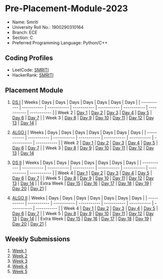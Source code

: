 # Pre-Placement-Module-2023

- Name: Smriti
- University Roll No.: 1900290310164
- Branch: ECE
- Section: C
- Preferred Programming Language: Python/C++

## Coding Profiles
- LeetCode: [SMRITI](https://leetcode.com/smriti2210/)
- HackerRank: [SMRITI](https://www.hackerrank.com/smriti_srivasta3)
## Placement Module
1. [DS I](https://github.com/Smritivi2210/Pre-Placement-Module-2023/tree/main/DS%20I)
    | Weeks | Days | Days | Days | Days | Days | Days | Days |
    | ----------- | ----------- | ----------- | ----------- | ----------- | ----------- | ----------- | ----------- | 
    | Week 2 | [Day 1](https://github.com/Smritivi2210/Pre-Placement-Module-2023/tree/main/DS%20I/Day%201) | [Day 2](https://github.com/Smritivi2210/Pre-Placement-Module-2023/tree/main/DS%20I/Day%202) | [Day 3](https://github.com/Smritivi2210/Pre-Placement-Module-2023/tree/main/DS%20I/Day%203) | [Day 4](https://github.com/Smritivi2210/Pre-Placement-Module-2023/tree/main/DS%20I/Day%204) | [Day 5](https://github.com/Smritivi2210/Pre-Placement-Module-2023/tree/main/DS%20I/Day%205) | [Day 6](https://github.com/Smritivi2210/Pre-Placement-Module-2023/tree/main/DS%20I/Day%206) | [Day 7](https://github.com/Smritivi2210/Pre-Placement-Module-2023/tree/main/DS%20I/Day%207) |
    | Week 3 | [Day 8](https://github.com/Smritivi2210/Pre-Placement-Module-2023/tree/main/DS%20I/Day%208) | [Day 9](https://github.com/Smritivi2210/Pre-Placement-Module-2023/tree/main/DS%20I/Day%209) | [Day 10](https://github.com/Smritivi2210/Pre-Placement-Module-2023/tree/main/DS%20I/Day%2010) | [Day 11](https://github.com/Smritivi2210/Pre-Placement-Module-2023/tree/main/DS%20I/Day%2011) | [Day 12](https://github.com/Smritivi2210/Pre-Placement-Module-2023/tree/main/DS%20I/Day%2012) | [Day 13](https://github.com/Smritivi2210/Pre-Placement-Module-2023/tree/main/DS%20I/Day%2013) | [Day 14](https://github.com/Smritivi2210/Pre-Placement-Module-2023/tree/main/DS%20I/Day%2014) |
    
2. [ALGO I](https://github.com/Smritivi2210/Pre-Placement-Module-2023/tree/main/ALGO%20I)
    | Weeks | Days | Days | Days | Days | Days | Days | Days |
    | ----------- | ----------- | ----------- | ----------- | ----------- | ----------- | ----------- | ----------- |
    | Week 2 | [Day 1](https://github.com/Smritivi2210/Pre-Placement-Module-2023/tree/main/ALGO%20I/Day%201) | [Day 2](https://github.com/Smritivi2210/Pre-Placement-Module-2023/tree/main/ALGO%20I/Day%202) | [Day 3](https://github.com/Smritivi2210/Pre-Placement-Module-2023/tree/main/ALGO%20I/Day%203) | [Day 4](https://github.com/Smritivi2210/Pre-Placement-Module-2023/tree/main/ALGO%20I/Day%204) | [Day 5](https://github.com/Smritivi2210/Pre-Placement-Module-2023/tree/main/ALGO%20I/Day%205) | [Day 6](https://github.com/Smritivi2210/Pre-Placement-Module-2023/tree/main/ALGO%20I/Day%206) | [Day 7](https://github.com/Smritivi2210/Pre-Placement-Module-2023/tree/main/ALGO%20I/Day%207) |
    | Week 3 | [Day 8](https://github.com/Smritivi2210/Pre-Placement-Module-2023/tree/main/ALGO%20I/Day%208) | [Day 9](https://github.com/Smritivi2210/Pre-Placement-Module-2023/tree/main/ALGO%20I/Day%209) | [Day 10](https://github.com/Smritivi2210/Pre-Placement-Module-2023/tree/main/ALGO%20I/Day%2010) | [Day 11](https://github.com/Smritivi2210/Pre-Placement-Module-2023/tree/main/ALGO%20I/Day%2011) | [Day 12](https://github.com/Smritivi2210/Pre-Placement-Module-2023/tree/main/ALGO%20I/Day%2012) | [Day 13](https://github.com/Smritivi2210/Pre-Placement-Module-2023/tree/main/ALGO%20I/Day%2013) | [Day 14](https://github.com/Smritivi2210/Pre-Placement-Module-2023/tree/main/ALGO%20I/Day%2014)  
    
3. [DS II](https://github.com/Smritivi2210/Pre-Placement-Module-2023/tree/main/DS%20II)
    | Weeks | Days | Days | Days | Days | Days | Days | Days |
    | ----------- | ----------- | ----------- | ----------- | ----------- | ----------- | ----------- | ----------- |
    | Week 4 | [Day 1](https://github.com/Smritivi2210/Pre-Placement-Module-2023/tree/main/DS%20II/Day%201) | [Day 2](https://github.com/Smritivi2210/Pre-Placement-Module-2023/tree/main/DS%20II/Day%202) | [Day 3](https://github.com/Smritivi2210/Pre-Placement-Module-2023/tree/main/DS%20II/Day%203) | [Day 4](https://github.com/Smritivi2210/Pre-Placement-Module-2023/tree/main/DS%20II/Day%204) | [Day 5](https://github.com/Smritivi2210/Pre-Placement-Module-2023/tree/main/DS%20II/Day%205) | [Day 6](https://github.com/Smritivi2210/Pre-Placement-Module-2023/tree/main/DS%20II/Day%206) | [Day 7](https://github.com/Smritivi2210/Pre-Placement-Module-2023/tree/main/DS%20II/Day%207) | 
    | Week 5 | [Day 8](https://github.com/Smritivi2210/Pre-Placement-Module-2023/tree/main/DS%20II/Day%208) | [Day 9](https://github.com/Smritivi2210/Pre-Placement-Module-2023/tree/main/DS%20II/Day%209) | [Day 10](https://github.com/Smritivi2210/Pre-Placement-Module-2023/tree/main/DS%20II/Day%2010) | [Day 11](https://github.com/Smritivi2210/Pre-Placement-Module-2023/tree/main/DS%20II/Day%2011) | [Day 12](https://github.com/Smritivi2210/Pre-Placement-Module-2023/tree/main/DS%20II/Day%2012) | [Day 13](https://github.com/Smritivi2210/Pre-Placement-Module-2023/tree/main/DS%20II/Day%2013) | [Day 14](https://github.com/Smritivi2210/Pre-Placement-Module-2023/tree/main/DS%20II/Day%2014) |
    | Extra Week | [Day 15](https://github.com/Smritivi2210/Pre-Placement-Module-2023/tree/main/DS%20II/Day%2015) | [Day 16](https://github.com/Smritivi2210/Pre-Placement-Module-2023/tree/main/DS%20II/Day%2016) | [Day 17](https://github.com/Smritivi2210/Pre-Placement-Module-2023/tree/main/DS%20II/Day%2017) | [Day 18](https://github.com/Smritivi2210/Pre-Placement-Module-2023/tree/main/DS%20II/Day%2018) | [Day 19](https://github.com/Smritivi2210/Pre-Placement-Module-2023/tree/main/DS%20II/Day%2019) | [Day 20](https://github.com/Smritivi2210/Pre-Placement-Module-2023/tree/main/DS%20II/Day%2020) | [Day 21](https://github.com/Smritivi2210/Pre-Placement-Module-2023/tree/main/DS%20II/Day%2021) |
    
4. [ALGO II](https://github.com/Smritivi2210/Pre-Placement-Module-2023/tree/main/ALGO%20II)
    | Weeks | Days | Days | Days | Days | Days | Days | Days |
    | ----------- | ----------- | ----------- | ----------- | ----------- | ----------- | ----------- | ----------- |
    | Week 4 | [Day 1](https://github.com/Smritivi2210/Pre-Placement-Module-2023/tree/main/ALGO%20II/Day%201) | [Day 2](https://github.com/Smritivi2210/Pre-Placement-Module-2023/tree/main/ALGO%20II/Day%202) | [Day 3](https://github.com/Smritivi2210/Pre-Placement-Module-2023/tree/main/ALGO%20II/Day%203) | [Day 4](https://github.com/Smritivi2210/Pre-Placement-Module-2023/tree/main/ALGO%20II/Day%204) | [Day 5](https://github.com/Smritivi2210/Pre-Placement-Module-2023/tree/main/ALGO%20II/Day%205) | [Day 6](https://github.com/Smritivi2210/Pre-Placement-Module-2023/tree/main/ALGO%20II/Day%206) | [Day 7](https://github.com/Smritivi2210/Pre-Placement-Module-2023/tree/main/ALGO%20II/Day%207) |
    | Week 5 | [Day 8](https://github.com/Smritivi2210/Pre-Placement-Module-2023/tree/main/ALGO%20II/Day%208) | [Day 9](https://github.com/Smritivi2210/Pre-Placement-Module-2023/tree/main/ALGO%20II/Day%209) | [Day 10](https://github.com/Smritivi2210/Pre-Placement-Module-2023/tree/main/ALGO%20II/Day%2010) | [Day 11](https://github.com/Smritivi2210/Pre-Placement-Module-2023/tree/main/ALGO%20II/Day%2011) | [Day 12](https://github.com/Smritivi2210/Pre-Placement-Module-2023/tree/main/ALGO%20II/Day%2012) | [Day 13](https://github.com/Smritivi2210/Pre-Placement-Module-2023/tree/main/ALGO%20II/Day%2013) | [Day 14](https://github.com/Smritivi2210/Pre-Placement-Module-2023/tree/main/ALGO%20II/Day%2014) |
    | Extra Week | [Day 15](https://github.com/Smritivi2210/Pre-Placement-Module-2023/tree/main/ALGO%20II/Day%2015) | [Day 16](https://github.com/Smritivi2210/Pre-Placement-Module-2023/tree/main/ALGO%20II/Day%2016) | [Day 17](https://github.com/Smritivi2210/Pre-Placement-Module-2023/tree/main/ALGO%20II/Day%2017) | [Day 18](https://github.com/Smritivi2210/Pre-Placement-Module-2023/tree/main/ALGO%20II/Day%2018) | [Day 19](https://github.com/Smritivi2210/Pre-Placement-Module-2023/tree/main/ALGO%20II/Day%2019) | [Day 20](https://github.com/Smritivi2210/Pre-Placement-Module-2023/tree/main/ALGO%20II/Day%2020) | [Day 21](https://github.com/Smritivi2210/Pre-Placement-Module-2023/tree/main/ALGO%20II/Day%2021) |

## Weekly Submissions
1. [Week 1](https://github.com/Smritivi2210/Pre-Placement-Module-2023/tree/main/Weekly%20Submissions/Week%201)
2. [Week 2](https://github.com/Smritivi2210/Pre-Placement-Module-2023/tree/main/Weekly%20Submissions/Week%202)
3. [Week 3](https://github.com/Smritivi2210/Pre-Placement-Module-2023/tree/main/Weekly%20Submissions/Week%203)
4. [Week 4](https://github.com/Smritivi2210/Pre-Placement-Module-2023/tree/main/Weekly%20Submissions/Week%204)
5. [Week 5](https://github.com/Smritivi2210/Pre-Placement-Module-2023/tree/main/Weekly%20Submissions/Week%205)
